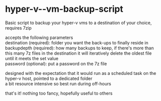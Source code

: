 # hyper-v--vm-backup-script
Basic script to backup your hyper-v vms to a destination of your choice, requires 7zip  
  
accepts the following parameters  
destination (required): folder you want the back-ups to finally reside in  
backupdepth (required): how many backups to keep, if there's more than this many 7z files in the destination it will iteratively delete the oldest file until it meets the set value  
password (optional): put a password on the 7z file  
  
designed with the expectation that it would run as a scheduled task on the hyper-v host, pointed to a dedicated folder  
a bit resource intensive so best run during off-hours  
  
that's it! nothing too fancy, hopefully useful to others
